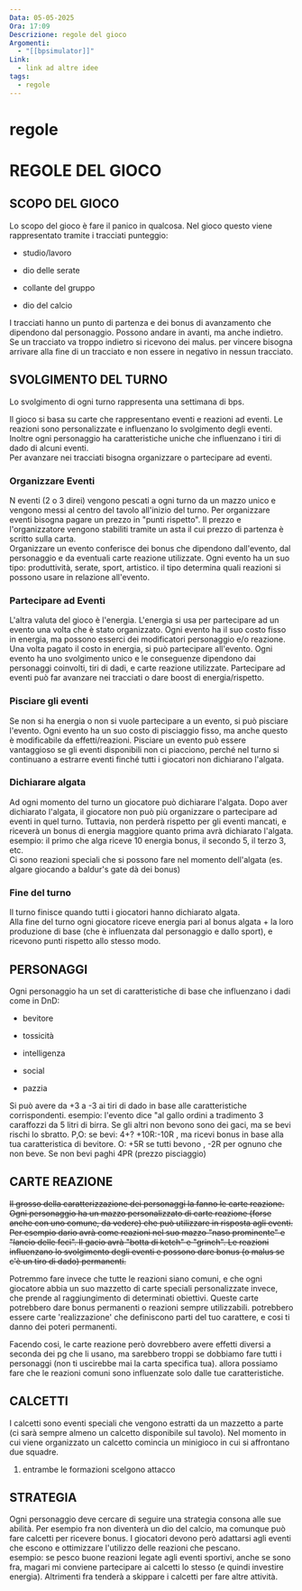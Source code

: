 ```yaml
---
Data: 05-05-2025
Ora: 17:09
Descrizione: regole del gioco
Argomenti:
  - "[[bpsimulator]]"
Link:
  - link ad altre idee
tags:
  - regole
---
```

# regole




# REGOLE DEL GIOCO

## SCOPO DEL GIOCO

Lo scopo del gioco è fare il panico in qualcosa. Nel gioco questo viene rappresentato tramite i tracciati punteggio:

- studio/lavoro

- dio delle serate

- collante del gruppo

- dio del calcio

I tracciati hanno un punto di partenza e dei bonus di avanzamento che dipendono dal personaggio. Possono andare in avanti, ma anche indietro. Se un tracciato va troppo indietro si ricevono dei malus. per vincere bisogna arrivare alla fine di un tracciato e non essere in negativo in nessun tracciato.

## SVOLGIMENTO DEL TURNO

Lo svolgimento di ogni turno rappresenta una settimana di bps.

Il gioco si basa su carte che rappresentano eventi e reazioni ad eventi. Le reazioni sono personalizzate e influenzano lo svolgimento degli eventi. Inoltre ogni personaggio ha caratteristiche uniche che influenzano i tiri di dado di alcuni eventi. \
Per avanzare nei tracciati bisogna organizzare o partecipare ad eventi.

### Organizzare Eventi

N eventi (2 o 3 direi) vengono pescati a ogni turno da un mazzo unico e vengono messi al centro del tavolo all'inizio del turno. Per organizzare eventi bisogna pagare un prezzo in "punti rispetto". Il prezzo e l'organizzatore vengono stabiliti tramite un asta il cui prezzo di partenza è scritto sulla carta. \
Organizzare un evento conferisce dei bonus che dipendono dall'evento, dal personaggio e da eventuali carte reazione utilizzate.
Ogni evento ha un suo tipo: produttività, serate, sport, artistico. il tipo determina quali reazioni si possono usare in relazione all'evento.

### Partecipare ad Eventi

L'altra valuta del gioco è l'energia. L'energia si usa per partecipare ad un evento una volta che è stato organizzato. Ogni evento ha il suo costo fisso in energia, ma possono esserci dei modificatori personaggio e/o reazione. Una volta pagato il costo in energia, si può partecipare all'evento. Ogni evento ha uno svolgimento unico e le conseguenze dipendono dai personaggi coinvolti, tiri di dadi, e carte reazione utilizzate. Partecipare ad eventi può far avanzare nei tracciati o dare boost di energia/rispetto.

### Pisciare gli eventi

Se non si ha energia o non si vuole partecipare a un evento, si può pisciare l'evento. Ogni evento ha un suo costo di pisciaggio fisso, ma anche questo è modificabile da effetti/reazioni. Pisciare un evento può essere vantaggioso se gli eventi disponibili non ci piacciono, perché nel turno si continuano a estrarre eventi finché tutti i giocatori non dichiarano l'algata.

### Dichiarare algata

Ad ogni momento del turno un giocatore può dichiarare l'algata. Dopo aver dichiarato l'algata, il giocatore non può più organizzare o partecipare ad eventi in quel turno. Tuttavia, non perderà rispetto per gli eventi mancati, e riceverà un bonus di energia maggiore quanto prima avrà dichiarato l'algata.\
esempio: il primo che alga riceve 10 energia bonus, il secondo 5, il terzo 3, etc.\
Ci sono reazioni speciali che si possono fare nel momento dell'algata (es. algare giocando a baldur's gate dà dei bonus)

### Fine del turno

Il turno finisce quando tutti i giocatori hanno dichiarato algata.\
Alla fine del turno ogni giocatore riceve energia pari al bonus algata + la loro produzione di base (che è influenzata dal personaggio e dallo sport), e ricevono punti rispetto allo stesso modo.

## PERSONAGGI

Ogni personaggio ha un set di caratteristiche di base che influenzano i dadi come in DnD:

- bevitore

- tossicità

- intelligenza

- social

- pazzia

Si può avere da +3 a -3 ai tiri di dado in base alle caratteristiche corrispondenti.
esempio: l'evento dice "al gallo ordini a tradimento 3 caraffozzi da 5 litri di birra. Se gli altri non bevono sono dei gaci, ma se bevi rischi lo sbratto. P,O: se bevi: 4+? +10R:-10R , ma ricevi bonus in base alla tua caratteristica di bevitore. O: +5R se tutti bevono , -2R per ognuno che non beve. Se non bevi paghi 4PR (prezzo pisciaggio)

## CARTE REAZIONE

~~Il grosso della caratterizzazione dei personaggi la 
fanno le carte reazione. Ogni personaggio ha un mazzo personalizzato di carte reazione (forse anche con uno comune, da vedere) che può utilizzare in risposta agli eventi. Per esempio dario avrà come reazioni nel suo mazzo "naso prominente" e "lancio delle feci". Il gacio avrà "botta di ketch" e "grinch". Le reazioni influenzano lo svolgimento degli eventi e possono dare bonus (o malus se c'è un tiro di dado) permanenti.~~

Potremmo fare invece che tutte le reazioni siano comuni, e che ogni giocatore abbia un suo mazzetto di carte speciali personalizzate invece, che prende al raggiungimento di determinati obiettivi. Queste carte potrebbero dare bonus permanenti o reazioni sempre utilizzabili. potrebbero essere carte 'realizzazione' che definiscono parti del tuo carattere, e cosi ti danno dei poteri permanenti.

Facendo cosi, le carte reazione però dovrebbero avere effetti diversi a seconda dei pg che li usano, ma sarebbero troppi se dobbiamo fare tutti i personaggi (non ti uscirebbe mai la carta specifica tua). allora possiamo fare che le reazioni comuni sono influenzate solo dalle tue caratteristiche.

## CALCETTI

I calcetti sono eventi speciali che vengono estratti da un mazzetto a parte (ci sarà sempre almeno un calcetto disponibile sul tavolo). Nel momento in cui viene organizzato un calcetto comincia un minigioco in cui si affrontano due squadre.

1. entrambe le formazioni scelgono attacco

## STRATEGIA

Ogni personaggio deve cercare di seguire una strategia consona alle sue abilità. Per esempio fra non diventerà un dio del calcio, ma comunque può fare calcetti per ricevere bonus. I giocatori devono però adattarsi agli eventi che escono e ottimizzare l'utilizzo delle reazioni che pescano. \
esempio: se pesco buone reazioni legate agli eventi sportivi, anche se sono fra, magari mi conviene partecipare ai calcetti lo stesso (e quindi investire energia). Altrimenti fra tenderà a skippare i calcetti per fare altre attività.
